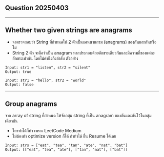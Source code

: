 ## Question 20250403

---

## Whether two given strings are anagrams
- จงตรวจสอบว่า String ที่กำหนดให้ 2 ตัวเป็นแอนนาแกรม (anagrams) ของกันและกันหรือไม่
- String 2 ตัว จะถือว่าเป็น anagram หากประกอบด้วยอักขระเดียวกันและมีความถี่ของแต่ละอักขระเท่ากัน โดยไม่คำนึงถึงลำดับ
ตัวอย่าง

```
Input: str1 = "listen", str2 = "silent"
Output: true

Input: str1 = "hello", str2 = "world"
Output: false
```
---

## Group anagrams
จาก array of string ที่กำหนด ให้จัดกลุ่ม string ที่เป็น anagram ของกันและกันไว้ในกลุ่มเดียวกัน
- ใครทำได้ก็ทำ เพราะ LeetCode Medium
- ไม่ต้องทำ optimize version ก็ได้ ถ้าทำได้ ยื่น Resume ได้เลย
```
Input: strs = ["eat", "tea", "tan", "ate", "nat", "bat"]
Output: [["eat", "tea", "ate"], ["tan", "nat"], ["bat"]]
```